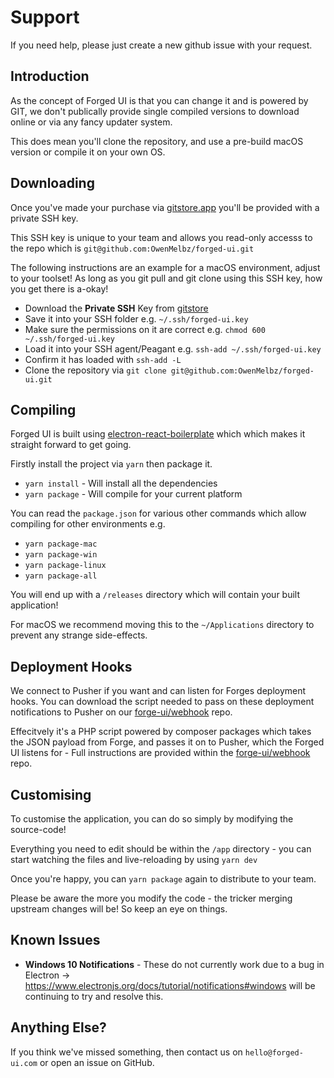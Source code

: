 # Support

If you need help, please just create a new github issue with your request.

## Introduction

As the concept of Forged UI is that you can change it and is powered by GIT, we don't publically provide single compiled versions to download online or via any fancy updater system.

This does mean you'll clone the repository, and use a pre-build macOS version or compile it on your own OS.

## Downloading

Once you've made your purchase via [gitstore.app](https://enjoy.gitstore.app/repositories/OwenMelbz/forged-ui) you'll be provided with a private SSH key.

This SSH key is unique to your team and allows you read-only accesss to the repo which is `git@github.com:OwenMelbz/forged-ui.git`

The following instructions are an example for a macOS environment, adjust to your toolset! As long as you git pull and git clone using this SSH key, how you get there is a-okay!

- Download the **Private SSH** Key from [gitstore](https://enjoy.gitstore.app/subscriptions)
- Save it into your SSH folder e.g. `~/.ssh/forged-ui.key`
- Make sure the permissions on it are correct e.g. `chmod 600 ~/.ssh/forged-ui.key`
- Load it into your SSH agent/Peagant e.g. `ssh-add ~/.ssh/forged-ui.key`
- Confirm it has loaded with `ssh-add -L`
- Clone the repository via `git clone git@github.com:OwenMelbz/forged-ui.git`

## Compiling

Forged UI is built using [electron-react-boilerplate](https://github.com/electron-react-boilerplate/electron-react-boilerplate) which which makes it straight forward to get going.

Firstly install the project via `yarn` then package it.

- `yarn install` - Will install all the dependencies
- `yarn package` - Will compile for your current platform

You can read the `package.json` for various other commands which allow compiling for other environments e.g.

- `yarn package-mac`
- `yarn package-win`
- `yarn package-linux`
- `yarn package-all`

You will end up with a `/releases` directory which will contain your built application!

For macOS we recommend moving this to the `~/Applications` directory to prevent any strange side-effects.

## Deployment Hooks

We connect to Pusher if you want and can listen for Forges deployment hooks. You can download the script needed to pass on these deployment notifications to Pusher on our [forge-ui/webhook](https://github.com/forged-ui/webhook) repo.

Effecitvely it's a PHP script powered by composer packages which takes the JSON payload from Forge, and passes it on to Pusher, which the Forged UI listens for - Full instructions are provided within the [forge-ui/webhook](https://github.com/forged-ui/webhook) repo.

## Customising

To customise the application, you can do so simply by modifying the source-code!

Everything you need to edit should be within the `/app` directory - you can start watching the files and live-reloading by using `yarn dev` 

Once you're happy, you can `yarn package` again to distribute to your team.

Please be aware the more you modify the code - the tricker merging upstream changes will be! So keep an eye on things.

## Known Issues

- **Windows 10 Notifications** - These do not currently work due to a bug in Electron -> https://www.electronjs.org/docs/tutorial/notifications#windows will be continuing to try and resolve this.

## Anything Else?

If you think we've missed something, then contact us on `hello@forged-ui.com` or open an issue on GitHub.


